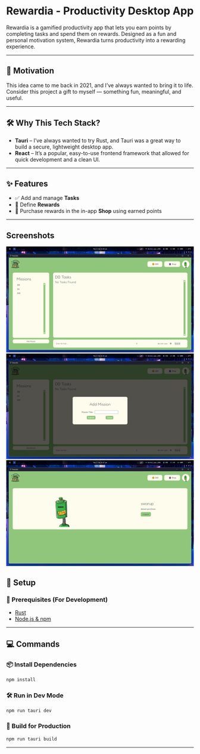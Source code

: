 
# Rewardia - Productivity Desktop App

Rewardia is a gamified productivity app that lets you earn points by completing tasks and spend them on rewards. Designed as a fun and personal motivation system, Rewardia turns productivity into a rewarding experience.

---

## 🚀 Motivation

This idea came to me back in 2021, and I’ve always wanted to bring it to life. Consider this project a gift to myself — something fun, meaningful, and useful.

---

## 🛠️ Why This Tech Stack?

- **Tauri** – I’ve always wanted to try Rust, and Tauri was a great way to build a secure, lightweight desktop app.
- **React** – It’s a popular, easy-to-use frontend framework that allowed for quick development and a clean UI.

---

## ✨ Features

- ✅ Add and manage **Tasks**
- 🎯 Define **Rewards**
- 🛒 Purchase rewards in the in-app **Shop** using earned points

---

## Screenshots

<img src="https://github.com/SwarupVishwas18/rewardia-app/blob/main/public/1.png" />
<img src="https://github.com/SwarupVishwas18/rewardia-app/blob/main/public/2.png" />
<img src="https://github.com/SwarupVishwas18/rewardia-app/blob/main/public/4.png" />

## 🧰 Setup

### 🔧 Prerequisites (For Development)

- [Rust](https://www.rust-lang.org/tools/install)
- [Node.js & npm](https://nodejs.org/)

---

## 💻 Commands

### 📦 Install Dependencies

```bash
npm install
```

### 🛠 Run in Dev Mode

```bash
npm run tauri dev
```

### 🔨 Build for Production

```bash
npm run tauri build
```

---
